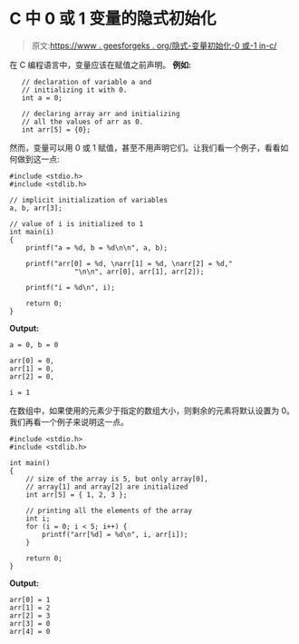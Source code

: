 # C 中 0 或 1 变量的隐式初始化

> 原文:[https://www . geesforgeks . org/隐式-变量初始化-0 或-1 in-c/](https://www.geeksforgeeks.org/implicit-initialization-of-variables-with-0-or-1-in-c/)

在 C 编程语言中，变量应该在赋值之前声明。
**例如:**

```
   // declaration of variable a and 
   // initializing it with 0.
   int a = 0;

   // declaring array arr and initializing 
   // all the values of arr as 0.
   int arr[5] = {0}; 

```

然而，变量可以用 0 或 1 赋值，甚至不用声明它们。让我们看一个例子，看看如何做到这一点:

```
#include <stdio.h>
#include <stdlib.h>

// implicit initialization of variables
a, b, arr[3];

// value of i is initialized to 1
int main(i)
{
    printf("a = %d, b = %d\n\n", a, b);

    printf("arr[0] = %d, \narr[1] = %d, \narr[2] = %d,"
                "\n\n", arr[0], arr[1], arr[2]);

    printf("i = %d\n", i);

    return 0;
}
```

**Output:**

```
a = 0, b = 0

arr[0] = 0, 
arr[1] = 0, 
arr[2] = 0, 

i = 1

```

在数组中，如果使用的元素少于指定的数组大小，则剩余的元素将默认设置为 0。
我们再看一个例子来说明这一点。

```
#include <stdio.h>
#include <stdlib.h>

int main()
{
    // size of the array is 5, but only array[0],
    // array[1] and array[2] are initialized
    int arr[5] = { 1, 2, 3 };

    // printing all the elements of the array
    int i;
    for (i = 0; i < 5; i++) {
        printf("arr[%d] = %d\n", i, arr[i]);
    }

    return 0;
}
```

**Output:**

```
arr[0] = 1
arr[1] = 2
arr[2] = 3
arr[3] = 0
arr[4] = 0

```